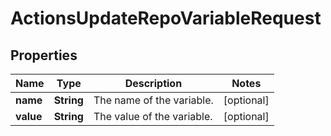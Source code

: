 

# ActionsUpdateRepoVariableRequest


## Properties

| Name | Type | Description | Notes |
|------------ | ------------- | ------------- | -------------|
|**name** | **String** | The name of the variable. |  [optional] |
|**value** | **String** | The value of the variable. |  [optional] |



